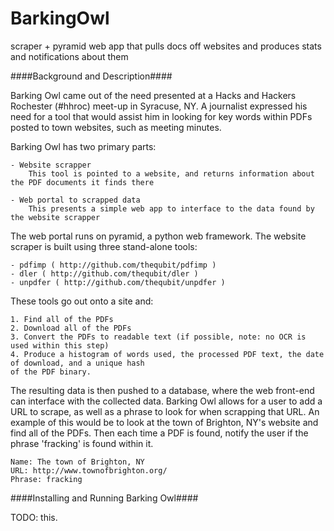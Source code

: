 BarkingOwl
==========

scraper + pyramid web app that pulls docs off websites and produces stats and notifications about them

####Background and Description####

Barking Owl came out of the need presented at a Hacks and Hackers Rochester (#hhroc) meet-up in Syracuse, NY.
A journalist expressed his need for a tool that would assist him in looking for key words within PDFs posted
to town websites, such as meeting minutes.

Barking Owl has two primary parts:

    - Website scrapper
        This tool is pointed to a website, and returns information about the PDF documents it finds there
        
    - Web portal to scrapped data
        This presents a simple web app to interface to the data found by the website scrapper

The web portal runs on pyramid, a python web framework.  The website scraper is built using three stand-alone tools:

    - pdfimp ( http://github.com/thequbit/pdfimp )
    - dler ( http://github.com/thequbit/dler )
    - unpdfer ( http://github.com/thequbit/unpdfer )

These tools go out onto a site and:

    1. Find all of the PDFs
    2. Download all of the PDFs
    3. Convert the PDFs to readable text (if possible, note: no OCR is used within this step)
    4. Produce a histogram of words used, the processed PDF text, the date of download, and a unique hash 
    of the PDF binary.

The resulting data is then pushed to a database, where the web front-end can interface with the collected data.
Barking Owl allows for a user to add a URL to scrape, as well as a phrase to look for when scrapping that URL.
An example of this would be to look at the town of Brighton, NY's website and find all of the PDFs.  Then each
time a PDF is found, notify the user if the phrase 'fracking' is found within it.

    Name: The town of Brighton, NY
    URL: http://www.townofbrighton.org/
    Phrase: fracking

####Installing and Running Barking Owl####

TODO: this.
